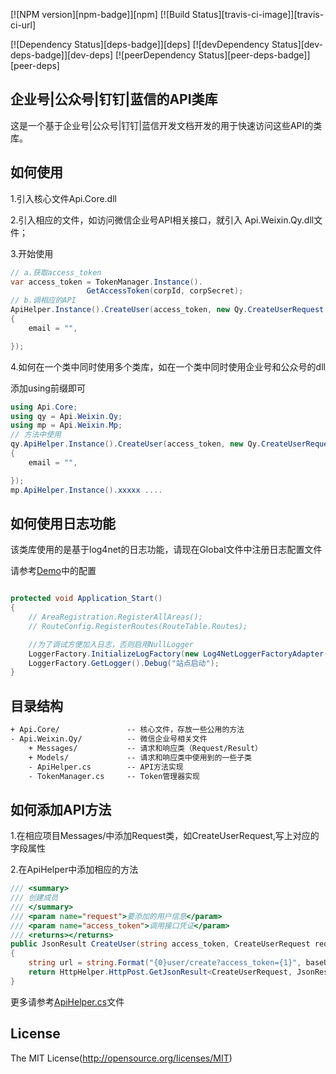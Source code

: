 [![NPM version][npm-badge]][npm] [![Build Status][travis-ci-image]][travis-ci-url]

[![Dependency Status][deps-badge]][deps]
[![devDependency Status][dev-deps-badge]][dev-deps]
[![peerDependency Status][peer-deps-badge]][peer-deps]

## 企业号|公众号|钉钉|蓝信的API类库
这是一个基于企业号|公众号|钉钉|蓝信开发文档开发的用于快速访问这些API的类库。

## 如何使用
1.引入核心文件Api.Core.dll

2.引入相应的文件，如访问微信企业号API相关接口，就引入 Api.Weixin.Qy.dll文件；

3.开始使用

```cs
// a.获取access_token
var access_token = TokenManager.Instance().
                 GetAccessToken(corpId, corpSecret);
// b.调相应的API
ApiHelper.Instance().CreateUser(access_token, new Qy.CreateUserRequest
{
    email = "",

});
```
4.如何在一个类中同时使用多个类库，如在一个类中同时使用企业号和公众号的dll

添加using前缀即可
``` cs
using Api.Core;
using qy = Api.Weixin.Qy;
using mp = Api.Weixin.Mp;
// 方法中使用
qy.ApiHelper.Instance().CreateUser(access_token, new Qy.CreateUserRequest
{
	email = "",

});
mp.ApiHelper.Instance().xxxxx ....
```


## 如何使用日志功能
该类库使用的是基于log4net的日志功能，请现在Global文件中注册日志配置文件

请参考[Demo](https://github.com/jaryway/api/tree/master/Api.Weixin.Demo)中的配置

``` cs

protected void Application_Start()
{
    // AreaRegistration.RegisterAllAreas();
    // RouteConfig.RegisterRoutes(RouteTable.Routes);

    //为了调试方便加入日志，否则启用NullLogger
    LoggerFactory.InitializeLogFactory(new Log4NetLoggerFactoryAdapter(Server.MapPath("~/app_data/log4net.config")));
    LoggerFactory.GetLogger().Debug("站点启动");
}

```

## 目录结构
``` txt
+ Api.Core/               -- 核心文件，存放一些公用的方法
- Api.Weixin.Qy/          -- 微信企业号相关文件
    + Messages/           -- 请求和响应类（Request/Result）
    + Models/             -- 请求和响应类中使用到的一些子类
    - ApiHelper.cs        -- API方法实现
    - TokenManager.cs     -- Token管理器实现
```
## 如何添加API方法

1.在相应项目Messages/中添加Request类，如CreateUserRequest,写上对应的字段属性

2.在ApiHelper中添加相应的方法

``` cs
/// <summary>
/// 创建成员
/// </summary>
/// <param name="request">要添加的用户信息</param>
/// <param name="access_token">调用接口凭证</param>
/// <returns></returns>
public JsonResult CreateUser(string access_token, CreateUserRequest request)
{
	string url = string.Format("{0}user/create?access_token={1}", baseUrl, access_token);
	return HttpHelper.HttpPost.GetJsonResult<CreateUserRequest, JsonResult>(url, request);
}

```
更多请参考[ApiHelper.cs](https://github.com/jaryway/api/blob/master/Api.Weixin.Qy/ApiHelper.cs)文件

## License 
The MIT License(http://opensource.org/licenses/MIT)
